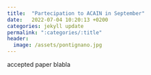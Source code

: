 ```yaml
---
title:  "Partecipation to ACAIN in September"
date:   2022-07-04 10:20:13 +0200
categories: jekyll update
permalink: ":categories/:title"
header:
  image: /assets/pontignano.jpg
---
```


accepted paper blabla
